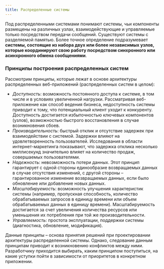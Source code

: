 ```yaml
---
title: Распределенные системы
---
```


Под распределенными системами понимают системы, чьи компоненты размещены на различных узлах, взаимодействующие и управляемые только посредством передачи сообщений. Существуют системы с разделяемой памятью. Более точное определение подразумевает **системы, состоящие из набора двух или более независимых узлов, которые координируют свою работу посредством синхронного или асинхронного обмена сообщениями**.

### Принципы построения распределенных систем
Рассмотрим принципы, которые лежат в основе архитектуры распределенных веб-приложений (распределенных систем в целом):

- *Доступность*: возможность постоянного доступа к системе, в том числе и в условиях увеличенной нагрузки. Рассматривая веб-приложение как способ ведения бизнеса, недоступность системы приводит к тому, что потенциальный клиент уходит к конкуренту. Доступность достигается избыточностью ключевых компонентов (узлов), возможностью быстрого восстановления в случае возникновения сбоев.
- *Производительность*: быстрый отклик и отсутствие задержек при взаимодействии с системой. Задержки влияют на удовлетворенность пользователей. Исследования в области интернет-маркетинга показывают, что задержка отклика несколько миллисекунд значительно влияет на количество продаж, совершаемых пользователями.
- *Надежность*: невозможность потери данных. Этот принцип гарантирует с одной стороны единообразие возвращаемых данных в случае отсутствия изменений, с другой стороны – гарантированное изменение возвращаемых данных, если было обновление или добавление новых данных.
- *Масштабируемость*: возможность улучшения характеристик системы (например, пропускная способность, количество обрабатываемых запросов в единицу времени или объем обрабатываемых данных в единицу времени). Масштабируемость достигается за счет увеличения количества ресурсов или уменьшения их потребления при той же производительности.
- *Управляемость*: простота эксплуатации, поддержки системы (диагностика, обновление, модификация).

Данные принципы – основа принятия решений при проектировании архитектуры распределенной системы. Однако, следование данным принципам приводит к возникновению конфликтов между ними. Разработчику приходится выбирать, каким принципом поступиться, на какие уступки пойти в зависимости от приоритетов в конкретном приложении.

